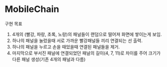 # MobileChain
구현 목표
1. 4개의 (빨강, 파랑, 초록, 노랑)의 패널들이 랜덤으로 떨어져 화면에 쌓이는게 보임.
2. 하나의 패널을 눌렀을때 서로 가까운 빨강패널들 끼리 연결되는 선 출력.
3. 하나의 패널을 누르고 손을 때었을때 연결된 패널들을 제거.
4. 마지막으로 부서진 패널에 연결되었던 패널의 길이(4, 7, 11)로 차이를 주어 크기가 다른 패널 생성(기존 4개의 패널과 다름)
